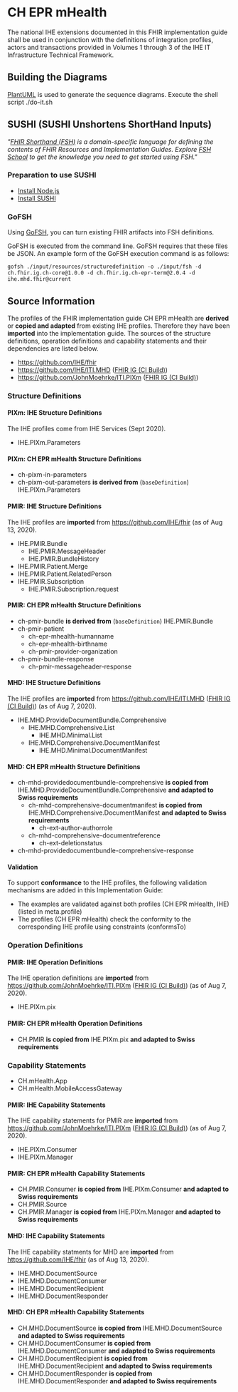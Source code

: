 # CH EPR mHealth
The national IHE extensions documented in this FHIR implementation guide shall be used in conjunction with the definitions of integration profiles, actors and transactions provided in Volumes 1 through 3 of the IHE IT Infrastructure Technical Framework.


## Building the Diagrams
[PlantUML](http://plantuml.com/) is used to generate the sequence diagrams. Execute the shell script ./do-it.sh


## SUSHI (SUSHI Unshortens ShortHand Inputs)
*"[FHIR Shorthand (FSH)](http://build.fhir.org/ig/HL7/fhir-shorthand/) is a domain-specific language for defining the contents of FHIR Resources and Implementation Guides. Explore [FSH School](https://fshschool.org/) to get the knowledge you need to get started using FSH."*

### Preparation to use SUSHI
* [Install Node.js](https://fshschool.org/docs/sushi/installation/#step-1-install-nodejs)
* [Install SUSHI](https://fshschool.org/docs/sushi/installation/#step-2-install-sushi)

### GoFSH
Using [GoFSH](https://fshschool.org/docs/gofsh/), you can turn existing FHIR artifacts into FSH definitions.

GoFSH is executed from the command line. GoFSH requires that these files be JSON. An example form of the GoFSH execution command is as follows:
```
gofsh ./input/resources/structuredefinition -o ./input/fsh -d ch.fhir.ig.ch-core@1.0.0 -d ch.fhir.ig.ch-epr-term@2.0.4 -d ihe.mhd.fhir@current
```

## Source Information
The profiles of the FHIR implementation guide CH EPR mHealth are **derived** or **copied and adapted** from existing IHE profiles. Therefore they have been **imported** into the implementation guide. The sources of the structure definitions, operation definitions and capability statements and their dependencies are listed below.

* https://github.com/IHE/fhir
* https://github.com/IHE/ITI.MHD ([FHIR IG (CI Build)](http://build.fhir.org/ig/IHE/ITI.MHD/branches/master/index.html))
* https://github.com/JohnMoehrke/ITI.PIXm ([FHIR IG (CI Build)](http://build.fhir.org/ig/JohnMoehrke/ITI.PIXm/branches/master/index.html))


### Structure Definitions

#### PIXm: IHE Structure Definitions
The IHE profiles come from IHE Services (Sept 2020).

* IHE.PIXm.Parameters

#### PIXm: CH EPR mHealth Structure Definitions
* ch-pixm-in-parameters
* ch-pixm-out-parameters **is derived from** (`baseDefinition`) IHE.PIXm.Parameters

#### PMIR: IHE Structure Definitions
The IHE profiles are **imported** from https://github.com/IHE/fhir (as of Aug 13, 2020).

* IHE.PMIR.Bundle
   * IHE.PMIR.MessageHeader
   * IHE.PMIR.BundleHistory   
* IHE.PMIR.Patient.Merge
* IHE.PMIR.Patient.RelatedPerson
* IHE.PMIR.Subscription
   * IHE.PMIR.Subscription.request

#### PMIR: CH EPR mHealth Structure Definitions
* ch-pmir-bundle **is derived from** (`baseDefinition`) IHE.PMIR.Bundle
* ch-pmir-patient
   * ch-epr-mhealth-humanname
   * ch-epr-mhealth-birthname
   * ch-pmir-provider-organization
* ch-pmir-bundle-response
   * ch-pmir-messageheader-response

#### MHD: IHE Structure Definitions
The IHE profiles are **imported** from https://github.com/IHE/ITI.MHD ([FHIR IG (CI Build)](http://build.fhir.org/ig/IHE/ITI.MHD/branches/master/index.html)) (as of Aug 7, 2020).

* IHE.MHD.ProvideDocumentBundle.Comprehensive 
   * IHE.MHD.Comprehensive.List
      * IHE.MHD.Minimal.List
   * IHE.MHD.Comprehensive.DocumentManifest
      * IHE.MHD.Minimal.DocumentManifest 

#### MHD: CH EPR mHealth Structure Definitions
* ch-mhd-providedocumentbundle-comprehensive **is copied from** IHE.MHD.ProvideDocumentBundle.Comprehensive **and adapted to Swiss requirements** 
   * ch-mhd-comprehensive-documentmanifest **is copied from** IHE.MHD.Comprehensive.DocumentManifest **and adapted to Swiss requirements**
      * ch-ext-author-authorrole
   * ch-mhd-comprehensive-documentreference
      * ch-ext-deletionstatus
* ch-mhd-providedocumentbundle-comprehensive-response

#### Validation
To support **conformance** to the IHE profiles, the following validation mechanisms are added in this Implementation Guide:

* The examples are validated against both profiles (CH EPR mHealth, IHE) (listed in meta.profile)
* The profiles (CH EPR mHealth) check the conformity to the corresponding IHE profile using constraints (conformsTo)


### Operation Definitions

#### PMIR: IHE Operation Definitions
The IHE operation definitions are **imported** from https://github.com/JohnMoehrke/ITI.PIXm ([FHIR IG (CI Build)](http://build.fhir.org/ig/JohnMoehrke/ITI.PIXm/branches/master/index.html)) (as of Aug 7, 2020).

* IHE.PIXm.pix

#### PMIR: CH EPR mHealth Operation Definitions
* CH.PMIR **is copied from** IHE.PIXm.pix **and adapted to Swiss requirements**


### Capability Statements

* CH.mHealth.App
* CH.mHealth.MobileAccessGateway

#### PMIR: IHE Capability Statements
The IHE capability statements for PMIR are **imported** from https://github.com/JohnMoehrke/ITI.PIXm ([FHIR IG (CI Build)](http://build.fhir.org/ig/JohnMoehrke/ITI.PIXm/branches/master/index.html)) (as of Aug 7, 2020).
* IHE.PIXm.Consumer
* IHE.PIXm.Manager

#### PMIR: CH EPR mHealth Capability Statements
* CH.PMIR.Consumer **is copied from** IHE.PIXm.Consumer **and adapted to Swiss requirements**
* CH.PMIR.Source
* CH.PMIR.Manager **is copied from** IHE.PIXm.Manager **and adapted to Swiss requirements**

#### MHD: IHE Capability Statements
The IHE capability statments for MHD are **imported** from https://github.com/IHE/fhir (as of Aug 13, 2020).

* IHE.MHD.DocumentSource
* IHE.MHD.DocumentConsumer
* IHE.MHD.DocumentRecipient
* IHE.MHD.DocumentResponder

#### MHD: CH EPR mHealth Capability Statements
* CH.MHD.DocumentSource **is copied from** IHE.MHD.DocumentSource **and adapted to Swiss requirements**
* CH.MHD.DocumentConsumer **is copied from** IHE.MHD.DocumentConsumer **and adapted to Swiss requirements**
* CH.MHD.DocumentRecipient **is copied from** IHE.MHD.DocumentRecipient **and adapted to Swiss requirements**
* CH.MHD.DocumentResponder **is copied from** IHE.MHD.DocumentResponder **and adapted to Swiss requirements**

